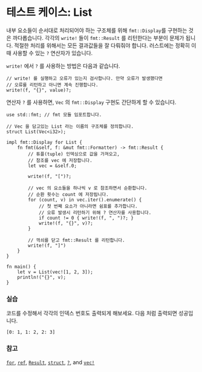 # 테스트 케이스: List

내부 요소들이 순서대로 처리되어야 하는 구조체를 위해 `fmt::Display`를 
구현하는 것은 까다롭습니다. 각각의 `write!` 들이 `fmt::Result` 를 
리턴한다는 부분이 문제가 됩니다. 적절한 처리를 위해서는 모든 결과값들을 
잘 다뤄줘야 합니다. 러스트에는 정확히 이때 사용할 수 있는 `?` 연산자가 
있습니다.

`write!` 에서 `?` 를 사용하는 방법은 다음과 같습니다.

```rust,ignore
// write! 를 실행하고 오류가 있는지 검사합니다. 만약 오류가 발생했다면
// 오류를 리턴하고 아니면 계속 진행합니다.
write!(f, "{}", value)?;
```

연산자 `?` 를 사용하면, `Vec` 의 `fmt::Display` 구현도 간단하게 할 수 있습니다.

```rust,editable
use std::fmt; // fmt 모듈 임포트합니다.

// Vec 을 담고있는 List 라는 이름의 구조체를 정의합니다.
struct List(Vec<i32>);

impl fmt::Display for List {
    fn fmt(&self, f: &mut fmt::Formatter) -> fmt::Result {
        // 튜플(tuple) 인덱싱으로 값을 가져오고,
        // 참조를 vec 에 저장합니다.
        let vec = &self.0;

        write!(f, "[")?;

        // vec 의 요소들을 하나씩 v 로 참조하면서 순환합니다.
        // 순환 횟수는 count 에 저장됩니다.
        for (count, v) in vec.iter().enumerate() {
            // 첫 번째 요소가 아니라면 쉼표를 추가합니다.
            // 오류 발생시 리턴하기 위해 ? 연산자를 사용합니다.
            if count != 0 { write!(f, ", ")?; }
            write!(f, "{}", v)?;
        }

        // 꺽쇠를 닫고 fmt::Result 를 리턴합니다.
        write!(f, "]")
    }
}

fn main() {
    let v = List(vec![1, 2, 3]);
    println!("{}", v);
}
```

### 실습

코드를 수정해서 각각의 인덱스 번호도 출력되게 해보세요. 다음 처럼 출력되면 성공입니다.

```rust,ignore
[0: 1, 1: 2, 2: 3]
```

### 참고

[`for`][for], [`ref`][ref], [`Result`][result], [`struct`][struct],
[`?`][q_mark], and [`vec!`][vec]

[for]: ../../../flow_control/for.md
[result]: ../../../std/result.md
[ref]: ../../../scope/borrow/ref.md
[struct]: ../../../custom_types/structs.md
[q_mark]: ../../../std/result/question_mark.md
[vec]: ../../../std/vec.md
